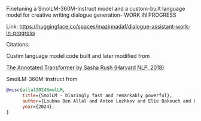 Finetuning a SmolLM-360M-Instruct model and a custom-built language model for creative writing dialogue generation- WORK IN PROGRESS

Link: https://huggingface.co/spaces/mazinnadaf/dialogue-assistant-work-in-progress

Citations:

Custim language model code built and later modified from

[The Annotated Transformer by Sasha Rush (Harvard NLP, 2018)](https://nlp.seas.harvard.edu/annotated-transformer/#background)


SmolLM-360M-Instruct from 

```bibtex
@misc{allal2024SmolLM,
      title={SmolLM - blazingly fast and remarkably powerful}, 
      author={Loubna Ben Allal and Anton Lozhkov and Elie Bakouch and Leandro von Werra and Thomas Wolf},
      year={2024},
}

